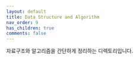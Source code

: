 ```yaml
---
layout: default
title: Data Structure and Algorithm
nav_order: 9
has_children: true
comments: false
---
```


자료구조와 알고리즘을 간단하게 정리하는 디렉토리입니다.

